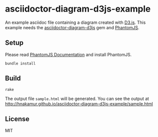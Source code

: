 asciidoctor-diagram-d3js-example
================================

An example asciidoc file containing a diagram created with [D3.js]( http://d3js.org/ ).
This example needs the [asciidoctor-diagram-d3js]( https://github.com/hnakamur/asciidoctor-diagram-d3js ) gem and [PhantomJS]( http://phantomjs.org/ ).

## Setup

Please read [PhantomJS Documentation]( http://phantomjs.org/documentation/ ) and install PhantomJS.

```
bundle install
```

## Build

```
rake
```

The output file `sample.html` will be generated.
You can see the output at http://hnakamur.github.io/asciidoctor-diagram-d3js-example/sample.html

## License

MIT
